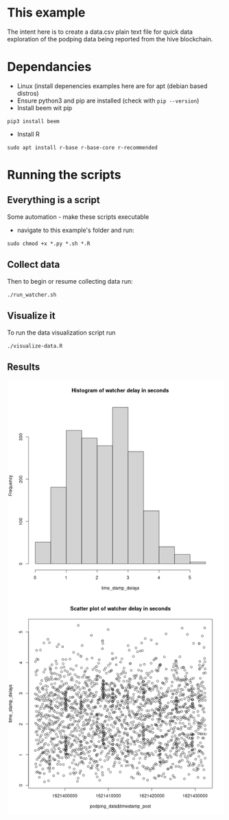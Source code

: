 # This example
The intent here is to create a data.csv plain text file for quick data exploration of the podping data being reported from the hive blockchain.

# Dependancies
- Linux (install depenencies examples here are for apt (debian based distros)
- Ensure python3 and pip are installed (check with `pip --version`)
- Install beem wit pip
```
pip3 install beem
```
- Install R
```
sudo apt install r-base r-base-core r-recommended
```
# Running the scripts
## Everything is a script
Some automation - make these scripts executable
- navigate to this example's folder and run:
```
sudo chmod +x *.py *.sh *.R
```
## Collect data
Then to begin or resume collecting data run:
```
./run_watcher.sh 
```
## Visualize it
To run the data visualization script run
```
./visualize-data.R 
```

## Results
![Example Histogram](image-timestamp_delay_hist.png)
![Example Scatterplot](image-timestamp_delay.png)
